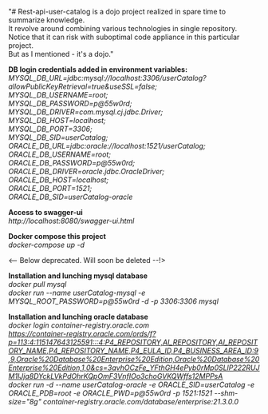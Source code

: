 "# Rest-api-user-catalog is a dojo project realized in spare time to summarize knowledge. <br> It revolve around combining various technologies in single repository.
Notice that it can risk with suboptimal code appliance in this particular project. <br>
But as I mentioned - it's a dojo."

<strong>DB login credentials added in environment variables:</strong>
<br>
<em>
MYSQL_DB_URL=jdbc:mysql://localhost:3306/userCatalog?allowPublicKeyRetrieval=true&useSSL=false;
<br>MYSQL_DB_USERNAME=root;
<br>MYSQL_DB_PASSWORD=p@55w0rd;
<br>MYSQL_DB_DRIVER=com.mysql.cj.jdbc.Driver;
<br>MYSQL_DB_HOST=localhost;
<br>MYSQL_DB_PORT=3306;
<br>MYSQL_DB_SID=userCatalog;
<br>ORACLE_DB_URL=jdbc:oracle://localhost:1521/userCatalog;
<br>ORACLE_DB_USERNAME=root;
<br>ORACLE_DB_PASSWORD=p@55w0rd;
<br>ORACLE_DB_DRIVER=oracle.jdbc.OracleDriver;
<br>ORACLE_DB_HOST=localhost;
<br>ORACLE_DB_PORT=1521;
<br>ORACLE_DB_SID=userCatalog-oracle
</em>

<strong>Access to swagger-ui</strong><br>
<em>http://localhost:8080/swagger-ui.html <br></em>

<strong>Docker compose this project</strong><br>
<em>docker-compose up -d </em>

<--      Below deprecated. Will soon be deleted    --!>

<strong>Installation and lunching mysql database</strong><br>
<em>
docker pull mysql <br>
docker run --name userCatalog-mysql -e MYSQL_ROOT_PASSWORD=p@55w0rd -d -p 3306:3306 mysql <br>
</em>

<strong>Installation and lunching oracle database</strong><br>
<em>
docker login container-registry.oracle.com <br>
https://container-registry.oracle.com/ords/f?p=113:4:115147643125591:::4:P4_REPOSITORY,AI_REPOSITORY,AI_REPOSITORY_NAME,P4_REPOSITORY_NAME,P4_EULA_ID,P4_BUSINESS_AREA_ID:9,9,Oracle%20Database%20Enterprise%20Edition,Oracle%20Database%20Enterprise%20Edition,1,0&cs=3qvhOCzFe_YFthGH4ePyb0rMp0SLlP222RUJM1IJja8DYckLVkPdOhrKQpOmF3VnfIOo3choGVKQWffs12MPPsA
<br>
docker run -d --name userCatalog-oracle -e ORACLE_SID=userCatalog -e ORACLE_PDB=root -e ORACLE_PWD=p@55w0rd -p 1521:1521 --shm-size="8g" container-registry.oracle.com/database/enterprise:21.3.0.0
<br></em>
